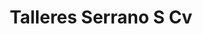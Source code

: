 ---
title: "Talleres Serrano S Cv"
url: /aninon/talleres-serrano-s-cv/
shop: reparación de automóviles
---